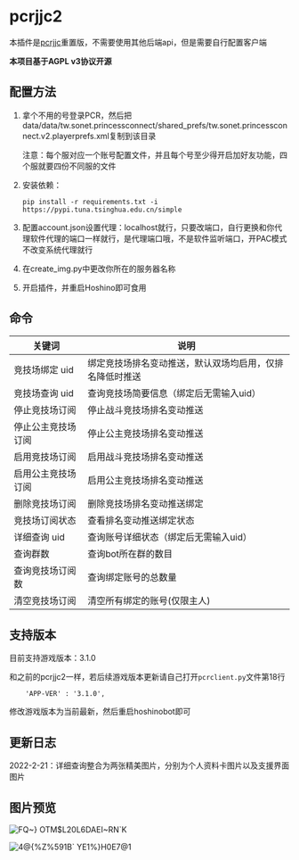 # pcrjjc2

本插件是[pcrjjc](https://github.com/lulu666lulu/pcrjjc)重置版，不需要使用其他后端api，但是需要自行配置客户端  

**本项目基于AGPL v3协议开源**

## 配置方法

1. 拿个不用的号登录PCR，然后把data/data/tw.sonet.princessconnect/shared_prefs/tw.sonet.princessconnect.v2.playerprefs.xml复制到该目录

   注意：每个服对应一个账号配置文件，并且每个号至少得开启加好友功能，四个服就要四份不同服的文件

2. 安装依赖：

   ```
   pip install -r requirements.txt -i https://pypi.tuna.tsinghua.edu.cn/simple
   ```

3. 配置account.json设置代理：localhost就行，只要改端口，自行更换和你代理软件代理的端口一样就行，是代理端口哦，不是软件监听端口，开PAC模式不改变系统代理就行

4. 在create_img.py中更改你所在的服务器名称

5. 开启插件，并重启Hoshino即可食用

## 命令

| 关键词             | 说明                                                     |
| ------------------ | -------------------------------------------------------- |
| 竞技场绑定 uid     | 绑定竞技场排名变动推送，默认双场均启用，仅排名降低时推送 |
| 竞技场查询 uid     | 查询竞技场简要信息（绑定后无需输入uid）                  |
| 停止竞技场订阅     | 停止战斗竞技场排名变动推送                               |
| 停止公主竞技场订阅 | 停止公主竞技场排名变动推送                               |
| 启用竞技场订阅     | 启用战斗竞技场排名变动推送                               |
| 启用公主竞技场订阅 | 启用公主竞技场排名变动推送                               |
| 删除竞技场订阅     | 删除竞技场排名变动推送绑定                               |
| 竞技场订阅状态     | 查看排名变动推送绑定状态                                 |
| 详细查询 uid       | 查询账号详细状态（绑定后无需输入uid）                    |
| 查询群数           | 查询bot所在群的数目                                      |
| 查询竞技场订阅数   | 查询绑定账号的总数量                                     |
| 清空竞技场订阅     | 清空所有绑定的账号(仅限主人)                             |

## 支持版本

目前支持游戏版本：3.1.0

和之前的pcrjjc2一样，若后续游戏版本更新请自己打开`pcrclient.py`文件第18行

```
    'APP-VER' : '3.1.0',
```

修改游戏版本为当前最新，然后重启hoshinobot即可

## 更新日志

2022-2-21：详细查询整合为两张精美图片，分别为个人资料卡图片以及支援界面图片

## 图片预览

![FQ~} OTM$L20L6DAEI~RN`K](https://user-images.githubusercontent.com/71607036/154994397-fc1a4f89-4e10-4380-94bc-687868adfa9b.PNG)

![4@{%Z%591B` YE1%}H0E7@1](https://user-images.githubusercontent.com/71607036/154994414-483cef8b-cce5-4764-8557-3a149a7a344e.jpg)
